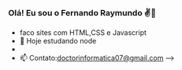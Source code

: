 ### Olá! Eu sou o Fernando Raymundo ✌🙏
- faco sites com HTML,CSS e Javascript
- 🔭 Hoje estudando node
- 
- 📫 Contato:doctorinformatica07@gmail.com 
-->

